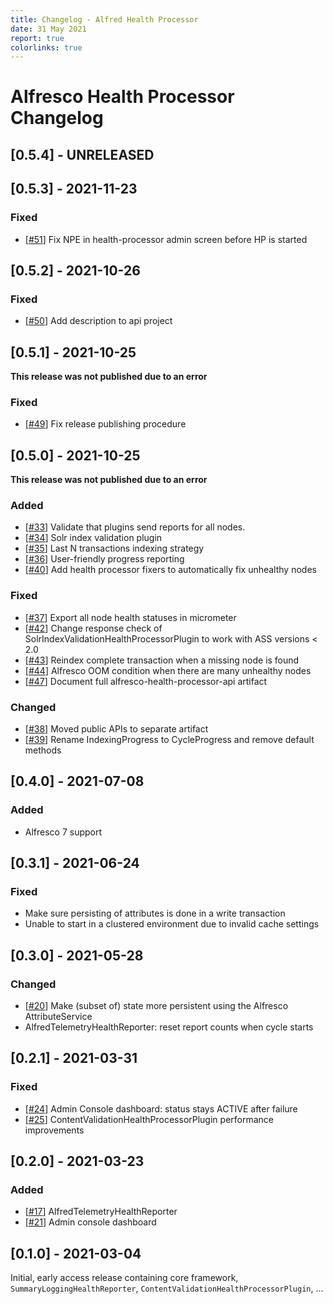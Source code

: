 ```yaml
---
title: Changelog - Alfred Health Processor
date: 31 May 2021
report: true
colorlinks: true
---
```

<!--
Changelog for Alfred Telemetry

See http://keepachangelog.com/en as reference
Version template:

## [X.X.X] - yyyy-MM-dd
### Added (for new features)
### Changed (for changes in existing functionality)
### Deprecated (for soon-to-be removed features)
### Removed (for now removed features)
### Fixed (for any bug fixes)
### Security (in case of vulnerabilities)
### YANKED (for reverted functionality in)
 -->

# Alfresco Health Processor Changelog

## [0.5.4] - UNRELEASED

## [0.5.3] - 2021-11-23

### Fixed

* [[#51](https://github.com/xenit-eu/alfresco-health-processor/pull/51)] Fix NPE in health-processor admin screen before HP is started

## [0.5.2] - 2021-10-26

### Fixed

* [[#50](https://github.com/xenit-eu/alfresco-health-processor/pull/50)] Add description to api project


## [0.5.1] - 2021-10-25

**This release was not published due to an error**

### Fixed

* [[#49](https://github.com/xenit-eu/alfresco-health-processor/pull/49)] Fix release publishing procedure 

## [0.5.0] - 2021-10-25

**This release was not published due to an error**

### Added

* [[#33](https://github.com/xenit-eu/alfresco-health-processor/pull/33)] Validate that plugins send reports for all nodes.
* [[#34](https://github.com/xenit-eu/alfresco-health-processor/pull/34)] Solr index validation plugin
* [[#35](https://github.com/xenit-eu/alfresco-health-processor/pull/35)] Last N transactions indexing strategy
* [[#36](https://github.com/xenit-eu/alfresco-health-processor/pull/36)] User-friendly progress reporting
* [[#40](https://github.com/xenit-eu/alfresco-health-processor/pull/40)] Add health processor fixers to automatically fix unhealthy nodes

### Fixed

* [[#37](https://github.com/xenit-eu/alfresco-health-processor/pull/37)] Export all node health statuses in micrometer
* [[#42](https://github.com/xenit-eu/alfresco-health-processor/pull/42)] Change response check of SolrIndexValidationHealthProcessorPlugin to work with ASS versions < 2.0
* [[#43](https://github.com/xenit-eu/alfresco-health-processor/pull/43)] Reindex complete transaction when a missing node is found
* [[#44](https://github.com/xenit-eu/alfresco-health-processor/issues/44)] Alfresco OOM condition when there are many unhealthy nodes
* [[#47](https://github.com/xenit-eu/alfresco-health-processor/pull/47)] Document full alfresco-health-processor-api artifact

### Changed

* [[#38](https://github.com/xenit-eu/alfresco-health-processor/pull/38)] Moved public APIs to separate artifact
* [[#39](https://github.com/xenit-eu/alfresco-health-processor/pull/39)] Rename IndexingProgress to CycleProgress and remove default methods

## [0.4.0] - 2021-07-08
### Added
* Alfresco 7 support

## [0.3.1] - 2021-06-24
### Fixed
* Make sure persisting of attributes is done in a write transaction
* Unable to start in a clustered environment due to invalid cache settings

## [0.3.0] - 2021-05-28
### Changed
* [[#20](https://github.com/xenit-eu/alfresco-health-processor/issues/20)] 
  Make (subset of) state more persistent using the Alfresco AttributeService
* AlfredTelemetryHealthReporter: reset report counts when cycle starts

## [0.2.1] - 2021-03-31
### Fixed
* [[#24](https://github.com/xenit-eu/alfresco-health-processor/issues/24)] 
  Admin Console dashboard: status stays ACTIVE after failure
* [[#25](https://github.com/xenit-eu/alfresco-health-processor/issues/25)] 
  ContentValidationHealthProcessorPlugin performance improvements

## [0.2.0] - 2021-03-23
### Added
* [[#17](https://github.com/xenit-eu/alfresco-health-processor/issues/17)] 
  AlfredTelemetryHealthReporter
* [[#21](https://github.com/xenit-eu/alfresco-health-processor/issues/21)] 
  Admin console dashboard

## [0.1.0] - 2021-03-04

Initial, early access release containing core framework, `SummaryLoggingHealthReporter`, 
`ContentValidationHealthProcessorPlugin`, ...
